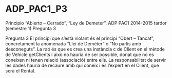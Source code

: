 # ADP_PAC1_P3
Principio “Abierto – Cerrado”, “Ley de Demeter”. ADP PAC1 2014-2015 tardor (semestre 1) Pregunta 3

Pregunta 3
El principi que s’està violant és el principi “Obert – Tancat”, concretament la anomenada “Llei de Demèter” o “No parlis amb desconeguts”.
La raó és que es crea una instància c de Client en el mètode de Vehicle getClients i això no hauria de ser possible, donat que no es coneixen ni tenen relació (associació) entre ells. La responsabilitat de servir les dades hauria de recaure amb qui coneix i és l’expert en el Client, que serà el Rental.
